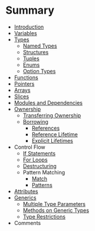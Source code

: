 # Summary

* [Introduction](README.md)
* [Variables](variables.md)
* [Types](types.md)
   * [Named Types](named_types.md)
   * [Structures](structures.md)
   * [Tuples](tuples.md)
   * [Enums](enums.md)
   * [Option Types](option_types.md)
* [Functions](functions.md)
* [Pointers](pointers.md)
* [Arrays](arrays.md)
* [Slices](slices.md)
* [Modules and Dependencies](modules.md)
* [Ownership](ownership.md)
   * [Transferring Ownership](transferring_ownership.md)
   * [Borrowing](borrowing.md)
       * [References](references.md)
       * [Reference Lifetime](reference_lifetime.md)
       * [Explicit Lifetimes](explicit_lifetimes.md)
* Control Flow
   * [If Statements](if_statements.md)
   * [For Loops](for_loops.md)
   * [Destructuring](destructuring.md)
   * Pattern Matching
       * [Match](match.md)
       * [Patterns](patterns.md)
* [Attributes](attributes.md)
* [Generics](generics.md)
   * [Multiple Type Parameters](multiple_type_parameters.md)
   * [Methods on Generic Types](methods_on_generic_types.md)
   * [Type Restrictions](type_restrictions.md)
* Comments

